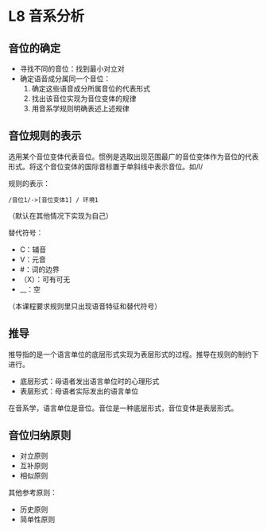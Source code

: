 # L8 音系分析

## 音位的确定

- 寻找不同的音位：找到最小对立对
- 确定语音成分属同一个音位：
    1. 确定这些语音成分所属音位的代表形式
    2. 找出该音位实现为音位变体的规律
    3. 用音系学规则明确表述上述规律

## 音位规则的表示

选用某个音位变体代表音位。惯例是选取出现范围最广的音位变体作为音位的代表形式。将这个音位变体的国际音标置于单斜线中表示音位。如/l/

规则的表示：

```
/音位1/->[音位变体1] / 环境1
```

（默认在其他情况下实现为自己）

替代符号：
- C：辅音
- V：元音
- #：词的边界
- （X）：可有可无
- __：空

（本课程要求规则里只出现语音特征和替代符号）

## 推导

推导指的是一个语言单位的底层形式实现为表层形式的过程。推导在规则的制约下进行。

- 底层形式：母语者发出语言单位时的心理形式
- 表层形式：母语者实际发出的语言单位

在音系学，语言单位是音位。音位是一种底层形式，音位变体是表层形式。


## 音位归纳原则

- 对立原则
- 互补原则
- 相似原则

其他参考原则：
- 历史原则
- 简单性原则